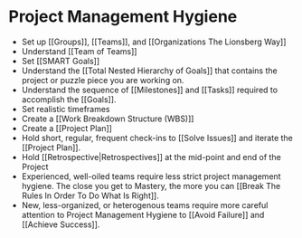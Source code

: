 # Project Management Hygiene

- Set up [[Groups]], [[Teams]], and  [[Organizations The Lionsberg Way]]  
- Understand [[Team of Teams]]   
- Set [[SMART Goals]]
- Understand the [[Total Nested Hierarchy of Goals]] that contains the project or puzzle piece you are working on.
- Understand the sequence of [[Milestones]] and [[Tasks]] required to accomplish the [[Goals]]. 
- Set realistic timeframes  
- Create a [[Work Breakdown Structure (WBS)]] 
- Create a [[Project Plan]]
- Hold short, regular, frequent check-ins to [[Solve Issues]] and iterate the [[Project Plan]].
- Hold [[Retrospective|Retrospectives]] at the mid-point and end of the Project  
- Experienced, well-oiled teams require less strict project management hygiene. The close you get to Mastery, the more you can [[Break The Rules In Order To Do What Is Right]]. 
- New, less-organized, or heterogenous teams require more careful attention to Project Management Hygiene to [[Avoid Failure]] and [[Achieve Success]].  

